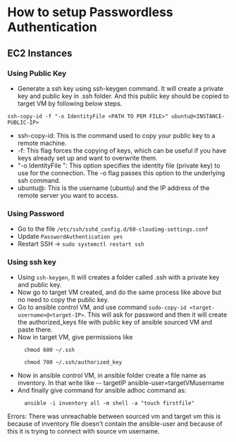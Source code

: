 # How to setup Passwordless Authentication

## EC2 Instances

### Using Public Key
- Generate a ssh key using ssh-keygen command. It will create a private key and public key in .ssh folder. And this public key should be copied to target VM by following below steps.
```
ssh-copy-id -f "-o IdentityFile <PATH TO PEM FILE>" ubuntu@<INSTANCE-PUBLIC-IP>
```

- ssh-copy-id: This is the command used to copy your public key to a remote machine.
- -f: This flag forces the copying of keys, which can be useful if you have keys already set up and want to overwrite them.
- "-o IdentityFile <PATH TO PEM FILE>": This option specifies the identity file (private key) to use for the connection. The -o flag passes this option to the underlying ssh command.
- ubuntu@<INSTANCE-IP>: This is the username (ubuntu) and the IP address of the remote server you want to access.

### Using Password 

- Go to the file `/etc/ssh/sshd_config.d/60-cloudimg-settings.conf`
- Update `PasswordAuthentication yes`
- Restart SSH -> `sudo systemctl restart ssh`

### Using ssh key
- Using ```ssh-keygen```, It will creates a folder called .ssh with a private key and public key.
- Now go to target VM created, and do the same process like above but no need to copy the public key.
- Go to ansible control VM, and use command ```sudo-copy-id <target-username>@<target-IP>```. This will ask for password and then it will create the authorized_keys file with public key of ansible sourced VM and paste there.
- Now in target VM, give permissions like
  ```
	chmod 600 ~/.ssh
  ```
  ```
	chmod 700 ~/.ssh/authorized_key
  ```
- Now in ansible control VM, in ansible folder create a file name as inventory. In that write like 
	-- targetIP ansible-user=targetVMusername
- And finally give command for ansible adhoc command as:
  ```
	ansible -i inventory all -m shell -a "touch firstfile"
  ```

Errors: There was unreachable between sourced vm and target vm this is because of inventory file doesn't contain the ansible-user and because of this it is trying to connect with source vm username.
